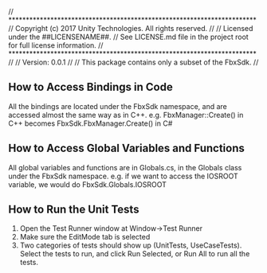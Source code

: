 // ***********************************************************************
// Copyright (c) 2017 Unity Technologies. All rights reserved.
//
// Licensed under the ##LICENSENAME##.
// See LICENSE.md file in the project root for full license information.
// ***********************************************************************
//
// Version: 0.0.1
//
// This package contains only a subset of the FbxSdk.
//

How to Access Bindings in Code
-------------------------------
All the bindings are located under the FbxSdk namespace,
and are accessed almost the same way as in C++.
e.g. FbxManager::Create() in C++ becomes FbxSdk.FbxManager.Create() in C#


How to Access Global Variables and Functions
--------------------------------------------
All global variables and functions are in Globals.cs, in the Globals class under the FbxSdk namespace.
e.g. if we want to access the IOSROOT variable, we would do FbxSdk.Globals.IOSROOT


How to Run the Unit Tests
-------------------------
1. Open the Test Runner window at Window->Test Runner
2. Make sure the EditMode tab is selected
3. Two categories of tests should show up (UnitTests, UseCaseTests).
   Select the tests to run, and click Run Selected, or Run All to run all the tests.